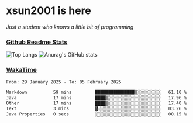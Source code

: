 # xsun2001 is here

*Just a student who knows a little bit of programming*

### [Github Readme Stats](https://github.com/anuraghazra/github-readme-stats)

![Top Langs](https://github-readme-stats.vercel.app/api/top-langs/?username=xsun2001&layout=compact&theme=radical) ![Anurag's GitHub stats](https://github-readme-stats.vercel.app/api?username=xsun2001&show_icons=true&theme=radical)

### [WakaTime](https://wakatime.com)

<!--START_SECTION:waka-->

```txt
From: 29 January 2025 - To: 05 February 2025

Markdown          59 mins         ███████████████▒░░░░░░░░░   61.10 %
Java              17 mins         ████▒░░░░░░░░░░░░░░░░░░░░   17.96 %
Other             17 mins         ████▒░░░░░░░░░░░░░░░░░░░░   17.40 %
Text              3 mins          ▓░░░░░░░░░░░░░░░░░░░░░░░░   03.26 %
Java Properties   0 secs          ░░░░░░░░░░░░░░░░░░░░░░░░░   00.15 %
```

<!--END_SECTION:waka-->
